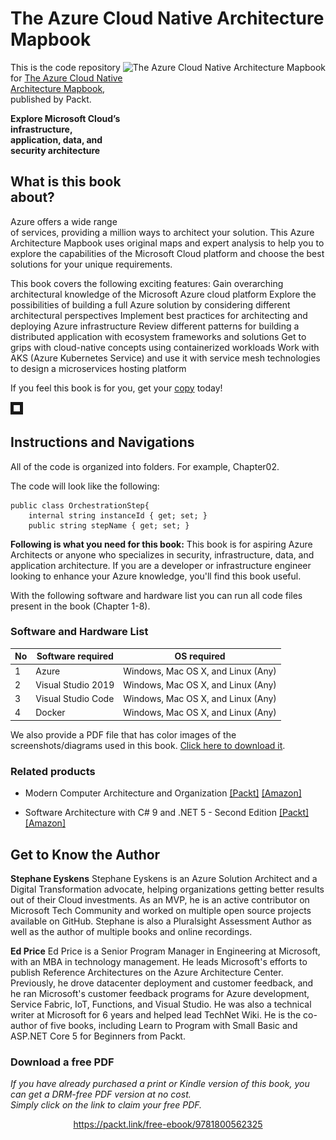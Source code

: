 # The Azure Cloud Native Architecture Mapbook

<a href="https://www.packtpub.com/programming/the-azure-cloud-native-architecture-mapbook?utm_source=github&utm_medium=repository&utm_campaign=9781800562325"><img src="https://static.packt-cdn.com/products/9781800562325/cover/smaller" alt="The Azure Cloud Native Architecture Mapbook" height="256px" align="right"></a>

This is the code repository for [The Azure Cloud Native Architecture Mapbook](https://www.packtpub.com/programming/the-azure-cloud-native-architecture-mapbook?utm_source=github&utm_medium=repository&utm_campaign=9781800562325), published by Packt.

**Explore Microsoft Cloud’s infrastructure, application, data, and security architecture**

## What is this book about?
Azure offers a wide range of services, providing a million ways to architect your solution. This Azure Architecture Mapbook uses original maps and expert analysis to help you to explore the capabilities of the Microsoft Cloud platform and choose the best solutions for your unique requirements. 

This book covers the following exciting features:
Gain overarching architectural knowledge of the Microsoft Azure cloud platform
Explore the possibilities of building a full Azure solution by considering different architectural perspectives
Implement best practices for architecting and deploying Azure infrastructure
Review different patterns for building a distributed application with ecosystem frameworks and solutions
Get to grips with cloud-native concepts using containerized workloads
Work with AKS (Azure Kubernetes Service) and use it with service mesh technologies to design a microservices hosting platform

If you feel this book is for you, get your [copy](https://www.amazon.com/dp/1800562322) today!

<a href="https://www.packtpub.com/?utm_source=github&utm_medium=banner&utm_campaign=GitHubBanner"><img src="https://raw.githubusercontent.com/PacktPublishing/GitHub/master/GitHub.png" 
alt="https://www.packtpub.com/" border="5" /></a>

## Instructions and Navigations
All of the code is organized into folders. For example, Chapter02.

The code will look like the following:
```
public class OrchestrationStep{
    internal string instanceId { get; set; }
    public string stepName { get; set; }
```

**Following is what you need for this book:**
This book is for aspiring Azure Architects or anyone who specializes in security, infrastructure, data, and application architecture. If you are a developer or infrastructure engineer looking to enhance your Azure knowledge, you'll find this book useful.

With the following software and hardware list you can run all code files present in the book (Chapter 1-8).
### Software and Hardware List
| No | Software required | OS required |
| -------- | ------------------------------------ | ----------------------------------- |
| 1 | Azure | Windows, Mac OS X, and Linux (Any) |
| 2 | Visual Studio 2019 | Windows, Mac OS X, and Linux (Any) |
| 3 | Visual Studio Code | Windows, Mac OS X, and Linux (Any) |
| 4 | Docker | Windows, Mac OS X, and Linux (Any) |


We also provide a PDF file that has color images of the screenshots/diagrams used in this book. [Click here to download it](https://static.packt-cdn.com/downloads/9781800562325_ColorImages.pdf).

### Related products
* Modern Computer Architecture and Organization [[Packt]](https://www.packtpub.com/product/modern-computer-architecture-and-organization/9781838984397?utm_source=github&utm_medium=repository&utm_campaign=9781838984397) [[Amazon]](https://www.amazon.com/dp/B083QJG28Y)

* Software Architecture with C# 9 and .NET 5 - Second Edition [[Packt]](https://www.packtpub.com/product/software-architecture-with-c-9-and-net-5-second-edition/9781800566040?utm_source=github&utm_medium=repository&utm_campaign=9781800566040) [[Amazon]](https://www.amazon.com/dp/1800566042)


## Get to Know the Author
**Stephane Eyskens**
Stephane Eyskens is an Azure Solution Architect and a Digital Transformation advocate, helping organizations getting better results out of their Cloud investments. As an MVP, he is an active contributor on Microsoft Tech Community and worked on multiple open source projects available on GitHub. Stephane is also a Pluralsight Assessment Author as well as the author of multiple books and online recordings.

**Ed Price**
Ed Price is a Senior Program Manager in Engineering at Microsoft, with an MBA in technology management. He leads Microsoft's efforts to publish Reference Architectures on the Azure Architecture Center. Previously, he drove datacenter deployment and customer feedback, and he ran Microsoft's customer feedback programs for Azure development, Service Fabric, IoT, Functions, and Visual Studio. He was also a technical writer at Microsoft for 6 years and helped lead TechNet Wiki. He is the co-author of five books, including Learn to Program with Small Basic and ASP.NET Core 5 for Beginners from Packt.


### Download a free PDF

 <i>If you have already purchased a print or Kindle version of this book, you can get a DRM-free PDF version at no cost.<br>Simply click on the link to claim your free PDF.</i>
<p align="center"> <a href="https://packt.link/free-ebook/9781800562325">https://packt.link/free-ebook/9781800562325 </a> </p>